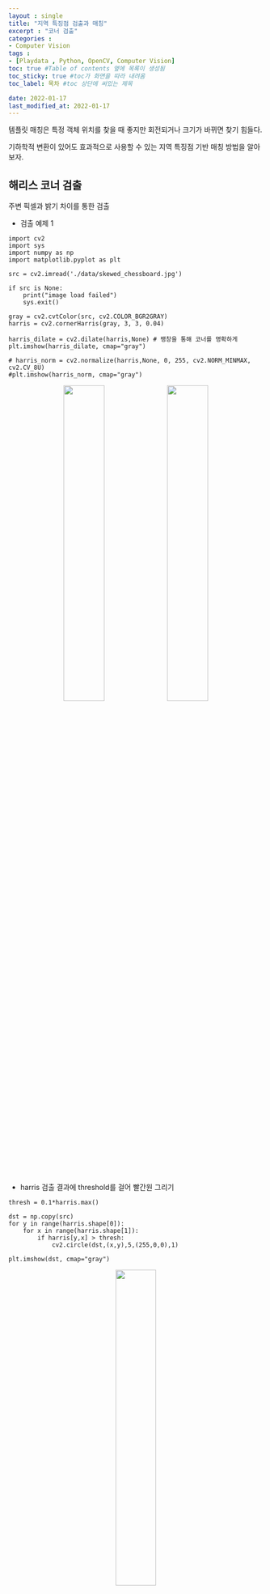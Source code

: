 ```yaml
---
layout : single
title: "지역 특징점 검출과 매칭"
excerpt : "코너 검출"
categories :
- Computer Vision
tags :
- [Playdata , Python, OpenCV, Computer Vision]
toc: true #Table of contents 옆에 목록이 생성됨
toc_sticky: true #toc가 화면을 따라 내려옴
toc_label: 목차 #toc 상단에 써있는 제목

date: 2022-01-17
last_modified_at: 2022-01-17
---
```


템플릿 매칭은 특정 객체 위치를 찾을 때 좋지만 회전되거나 크기가 바뀌면 찾기 힘들다.

기하학적 변환이 있어도 효과적으로 사용할 수 있는 지역 특징점 기반 매칭 방법을 알아보자.

## 해리스 코너 검출

주변 픽셀과 밝기 차이를 통한 검출

- 검출 예제 1

```
import cv2
import sys
import numpy as np
import matplotlib.pyplot as plt

src = cv2.imread('./data/skewed_chessboard.jpg')

if src is None:
    print("image load failed")
    sys.exit()

gray = cv2.cvtColor(src, cv2.COLOR_BGR2GRAY)
harris = cv2.cornerHarris(gray, 3, 3, 0.04)

harris_dilate = cv2.dilate(harris,None) # 팽창을 통해 코너를 명확하게
plt.imshow(harris_dilate, cmap="gray")

# harris_norm = cv2.normalize(harris,None, 0, 255, cv2.NORM_MINMAX, cv2.CV_8U)
#plt.imshow(harris_norm, cmap="gray")
```

<div style="text-align:center;">
<img src="/assets/post_photo/opencv/harris2.png" width="40%">
<img src="/assets/post_photo/opencv/harris1.png" width="40%">
</div>

- harris 검출 결과에 threshold를 걸어 빨간원 그리기

```
thresh = 0.1*harris.max()

dst = np.copy(src)
for y in range(harris.shape[0]):
    for x in range(harris.shape[1]):
        if harris[y,x] > thresh:
            cv2.circle(dst,(x,y),5,(255,0,0),1)

plt.imshow(dst, cmap="gray")
```

<div style="text-align:center;">
<img src="/assets/post_photo/opencv/harris3.png" width="40%">
</div>

- 검출 예제 2

```
src = cv2.imread('./data/building.jpg')
if src is None:
    print("image load failed")
    sys.exit()

gray = cv2.cvtColor(src, cv2.COLOR_BGR2GRAY)
harris = cv2.cornerHarris(gray, 3, 3, 0.04)

harris_dilate = cv2.dilate(harris,None)
plt.imshow(harris_dilate, cmap="gray")
```

<div style="text-align:center;">
<img src="/assets/post_photo/opencv/harris4.png" width="40%">
<img src="/assets/post_photo/opencv/harris5.png" width="40%">
</div>

- harris 검출 결과에 threshold를 걸어 빨간원 그리기
  - 겹치는 원이 많아서 조건을 걸어줌

```
thresh = 0.1*harris.max()

dst = np.copy(src)
for y in range(harris.shape[0]):
    for x in range(harris.shape[1]):
        if harris[y,x] > thresh:
            if (harris[y,x] > harris[y-1,x] and
            harris[y,x] > harris[y+1,x] and
            harris[y,x] > harris[y,x-1] and
            harris[y,x] > harris[y,x+1]):
                    cv2.circle(dst,(x,y),5,(0,0,255),1)
# plt.imshow(dst, cmap="gray")
cv2.imshow("dst",dst)
cv2.waitKey()
cv2.destroyAllWindows()
```

<div style="text-align:center;">
<img src="/assets/post_photo/opencv/harris6.jpg" width="70%">
</div>

- 검출 예제 3
  - 시간 측정시 1.9ms 측정됨

```
src = cv2.imread('./data/waffle.jpg')
if src is None:
    print("image load failed")
    sys.exit()

gray = cv2.cvtColor(src, cv2.COLOR_BGR2GRAY)

# 시간 측정
tm = cv2.TickMeter()
tm.start()

harris = cv2.cornerHarris(gray, 3, 3, 0.04)

tm.stop()
print("time to detect(Harris Corner) : %4.3f ms."%tm.getTimeMilli())

harris_dilate = cv2.dilate(harris,None)
plt.imshow(harris_dilate, cmap="gray")

thresh = 0.1*harris.max()

dst = np.copy(src)
for y in range(harris.shape[0]):
    for x in range(harris.shape[1]):
        if harris[y,x] > thresh:
            if (harris[y,x] > harris[y-1,x] and
            harris[y,x] > harris[y+1,x] and
            harris[y,x] > harris[y,x-1] and
            harris[y,x] > harris[y,x+1]):
                    cv2.circle(dst,(x,y),5,(0,0,255),1)
# plt.imshow(dst, cmap="gray")
cv2.imshow("dst",dst)
cv2.waitKey()
cv2.destroyAllWindows()

Out :
time to detect(Harris Corner) : 1.922 ms.
```

<div style="text-align:center;">
<img src="/assets/post_photo/opencv/harris8.png" width="50%"><br />
<img src="/assets/post_photo/opencv/harris7.jpg" width="50%">
</div>

## FAST 코너 검출

특정 거리에 아홉개 이상 픽셀 값이 크거나 작으면 코너로 간주한다.

- FAST 코너 예제 1
  - 0.4ms

```
src = cv2.imread('./data/skewed_chessboard.jpg')
if src is None:
    print("image load failed")
    sys.exit()

gray = cv2.cvtColor(src, cv2.COLOR_BGR2GRAY)

# 시간 측정
tm = cv2.TickMeter()
tm.start()

fast = cv2.FastFeatureDetector_create(60)
keypoints = fast.detect(gray)

tm.stop()
print("time to detect(FastFeatureDetector_create) : %4.3f ms."%tm.getTimeMilli())

dst = np.copy(src)
dst = cv2.cvtColor(dst, cv2.COLOR_BGR2RGB)

for keypoint in keypoints:
    pt = int(keypoint.pt[0]),int(keypoint.pt[1])
    cv2.circle(dst,pt,5,(255,0,0),2)

plt.imshow(dst)

Out :
time to detect(FastFeatureDetector_create) : 0.403 ms.
```

<div style="text-align:center;">
<img src="/assets/post_photo/opencv/fast1.png" width="50%">
</div>

- FAST 코너 예제 2
  - 1ms

```
src = cv2.imread('./data/building.jpg')

if src is None:
    print("Image load failed")
    sys.exit()

gray = cv2.cvtColor(src, cv2.COLOR_BGR2GRAY)

tm = cv2.TickMeter()
tm.start()

fast = cv2.FastFeatureDetector_create(60, nonmaxSuppression=True)
#fast = cv2.FastFeatureDetector_create(50, nonmaxSuppression=False)
keypoints = fast.detect(gray)

tm.stop()
print("time to detect(Harris Corner) : %4.3f ms."%tm.getTimeMilli())

dst = np.copy(src)
dst = cv2.cvtColor(dst, cv2.COLOR_BGR2RGB)

for keypoint in keypoints:
    pt = int(keypoint.pt[0]), int(keypoint.pt[1])
    cv2.circle(dst, pt, 5, (255, 0, 0), 2)

plt.imshow(dst)

Out :
time to detect(Harris Corner) : 1.023 ms
```

<div style="text-align:center;">
<img src="/assets/post_photo/opencv/fast2.png" width="50%">
</div>

- FAST 코너 예제 3
  - 0.4ms

```
src = cv2.imread('./data/waffle.jpg')

if src is None:
    print("Image load failed")
    sys.exit()

gray = cv2.cvtColor(src, cv2.COLOR_BGR2GRAY)

tm = cv2.TickMeter()
tm.start()

fast = cv2.FastFeatureDetector_create(55, nonmaxSuppression=True)
#fast = cv2.FastFeatureDetector_create(50, nonmaxSuppression=False)
keypoints = fast.detect(gray)

tm.stop()
print("time to detect(Harris Corner) : %4.3f ms."%tm.getTimeMilli())

dst = np.copy(src)
dst = cv2.cvtColor(dst, cv2.COLOR_BGR2RGB)

for keypoint in keypoints:
    pt = int(keypoint.pt[0]), int(keypoint.pt[1])
    cv2.circle(dst, pt, 3, (255, 0, 0), 2)

plt.imshow(dst)

Out :
time to detect(Harris Corner) : 0.372 ms
```

<div style="text-align:center;">
<img src="/assets/post_photo/opencv/fast3.png" width="50%">
</div>
